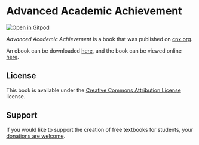 # Advanced Academic Achievement

[![Open in Gitpod](https://gitpod.io/button/open-in-gitpod.svg)](https://gitpod.io/from-referrer/)

_Advanced Academic Achievement_ is a book that was published on [cnx.org](https://cnx.org/).

An ebook can be downloaded [here](https://github.com/cnx-user-books/cnxbook-advanced-academic-achievement/releases/latest), and the book can be viewed online [here](https://github.com/cnx-user-books/cnxbook-advanced-academic-achievement/releases/latest).

## License
This book is available under the [Creative Commons Attribution License](./LICENSE) license.

## Support
If you would like to support the creation of free textbooks for students, your [donations are welcome](https://riceconnect.rice.edu/donation/support-openstax-banner).
